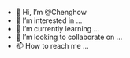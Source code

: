 - 👋 Hi, I’m @Chenghow
- 👀 I’m interested in ...
- 🌱 I’m currently learning ...
- 💞️ I’m looking to collaborate on ...
- 📫 How to reach me ...

<!---
Chenghow/Chenghow is a ✨ special ✨ repository because its `README.md` (this file) appears on your GitHub profile.
You can click the Preview link to take a look at your changes.
--->
